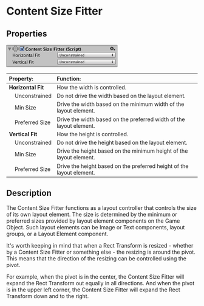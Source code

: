 # Content Size Fitter

## Properties

![](images/UI_ContentSizeFitterInspector.png)

|**Property:** |**Function:** |
|:---|:---|
|**Horizontal Fit** |How the width is controlled. |
|&nbsp;&nbsp;&nbsp;&nbsp;Unconstrained |Do not drive the width based on the layout element. |
|&nbsp;&nbsp;&nbsp;&nbsp;Min Size |Drive the width based on the minimum width of the layout element. |
|&nbsp;&nbsp;&nbsp;&nbsp;Preferred Size |Drive the width based on the preferred width of the layout element. |
|**Vertical Fit** |How the height is controlled. |
|&nbsp;&nbsp;&nbsp;&nbsp;Unconstrained |Do not drive the height based on the layout element. |
|&nbsp;&nbsp;&nbsp;&nbsp;Min Size |Drive the height based on the minimum height of the layout element. |
|&nbsp;&nbsp;&nbsp;&nbsp;Preferred Size |Drive the height based on the preferred height of the layout element. |


## Description

The Content Size Fitter functions as a layout controller that controls the size of its own layout element. The size is determined by the minimum or preferred sizes provided by layout element components on the Game Object. Such layout elements can be Image or Text components, layout groups, or a Layout Element component.

It's worth keeping in mind that when a Rect Transform is resized - whether by a Content Size Fitter or something else - the resizing is around the pivot. This means that the direction of the resizing can be controlled using the pivot.

For example, when the pivot is in the center, the Content Size Fitter will expand the Rect Transform out equally in all directions. And when the pivot is in the upper left corner, the Content Size Fitter will expand the Rect Transform down and to the right.
